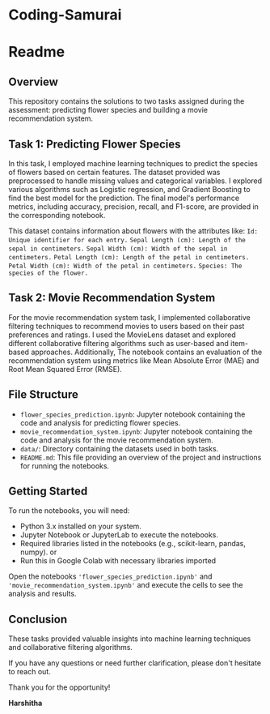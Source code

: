 # Coding-Samurai

# Readme

## Overview
This repository contains the solutions to two tasks assigned during the assessment: predicting flower species and building a movie recommendation system.

## Task 1: Predicting Flower Species
In this task, I employed machine learning techniques to predict the species of flowers based on certain features. The dataset provided was preprocessed to handle missing values and categorical variables. I explored various algorithms such as Logistic regression, and Gradient Boosting to find the best model for the prediction. The final model's performance metrics, including accuracy, precision, recall, and F1-score, are provided in the corresponding notebook.

This dataset contains information about flowers with the attributes like:
`Id: Unique identifier for each entry.`
`Sepal Length (cm): Length of the sepal in centimeters.`
`Sepal Width (cm): Width of the sepal in centimeters.`
`Petal Length (cm): Length of the petal in centimeters.`
`Petal Width (cm): Width of the petal in centimeters.`
`Species: The species of the flower.`

## Task 2: Movie Recommendation System
For the movie recommendation system task, I implemented collaborative filtering techniques to recommend movies to users based on their past preferences and ratings. I used the MovieLens dataset and explored different collaborative filtering algorithms such as user-based and item-based approaches. Additionally, The notebook contains an evaluation of the recommendation system using metrics like Mean Absolute Error (MAE) and Root Mean Squared Error (RMSE).

## File Structure
- `flower_species_prediction.ipynb`: Jupyter notebook containing the code and analysis for predicting flower species.
- `movie_recommendation_system.ipynb`: Jupyter notebook containing the code and analysis for the movie recommendation system.
- `data/`: Directory containing the datasets used in both tasks.
- `README.md`: This file providing an overview of the project and instructions for running the notebooks.

## Getting Started
To run the notebooks, you will need:
- Python 3.x installed on your system.
- Jupyter Notebook or JupyterLab to execute the notebooks.
- Required libraries listed in the notebooks (e.g., scikit-learn, pandas, numpy).
or
- Run this in Google Colab with necessary libraries imported


Open the notebooks `'flower_species_prediction.ipynb'` and `'movie_recommendation_system.ipynb'` and execute the cells to see the analysis and results.

## Conclusion
These tasks provided valuable insights into machine learning techniques and collaborative filtering algorithms.

If you have any questions or need further clarification, please don't hesitate to reach out.

Thank you for the opportunity!

**Harshitha**
